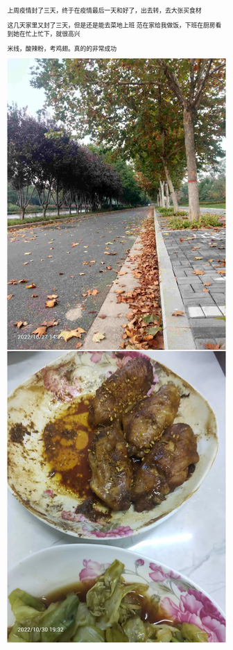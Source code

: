 上周疫情封了三天，终于在疫情最后一天和好了，出去转，去大张买食材


这几天家里又封了三天，但是还是能去菜地上班
范在家给我做饭，下班在厨房看到她在忙上忙下，就很高兴

米线，酸辣粉，考鸡翅。真的的非常成功

![](../img/6904315-8f19fdec7b96e1f2.jpg)
![](../img/6904315-562aeea280bfa625.jpg)
